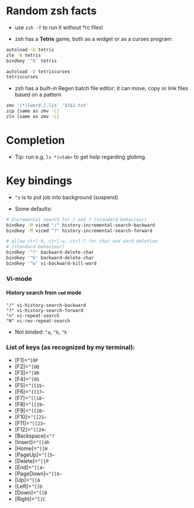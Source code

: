 # Random zsh facts

- use `zsh -f` to run it without *rc files!

- zsh has a **Tetris** game, both as a widget or as a curses program:

``` sh
autoload -U tetris
zle -N tetris
bindkey '^k' tetris

autoload -U tetriscurses
tetriscurses
```

- zsh has a built-in Regen batch file editor: it can move, copy or link files based on a pattern

``` sh
zmv '(*)(word.).lis' '$1$2.txt'
zcp [same as zmv -C]
zln [same as zmv -L]
```


# Completion

- Tip: run e.g. `ls *(<tab>` to get help regarding globing.

# Key bindings

- `^z` is to put job into background (suspend)

- Some defaults:
``` sh
# Incremental search for / and ? (standard behaviour)
bindkey -M vicmd "/" history-incremental-search-backward
bindkey -M vicmd "?" history-incremental-search-forward

# allow ctrl-h, ctrl-w, ctrl-? for char and word deletion
# (standard behaviour)
bindkey '^?' backward-delete-char
bindkey '^h' backward-delete-char
bindkey '^w' vi-backward-kill-word
```

### Vi-mode
#### History search from `cmd` mode
```
"/" vi-history-search-backward
"?" vi-history-search-forward
"n" vi-repeat-search
"N" vi-rev-repeat-search
```

- Not binded: `^a`, `^b`, `^k`

### List of keys (as recognized by my terminal):
- [F1]=`^[OP`
- [F2]=`^[OQ`
- [F3]=`^[OR`
- [F4]=`^[OS`
- [F5]=`^[[15~`
- [F6]=`^[[17~`
- [F7]=`^[[18~`
- [F8]=`^[[19~`
- [F9]=`^[[20~`
- [F10]=`^[[21~`
- [F11]=`^[[23~`
- [F12]=`^[[24~`
- [Backspace]=`^?`
- [Insert]=`^[[4h`
- [Home]=`^[[H`
- [PageUp]=`^[[5~`
- [Delete]=`^[[P`
- [End]=`^[[4~`
- [PageDown]=`^[[6~`
- [Up]=`^[[A`
- [Left]=`^[[D`
- [Down]=`^[[B`
- [Right]=`^[[C`
